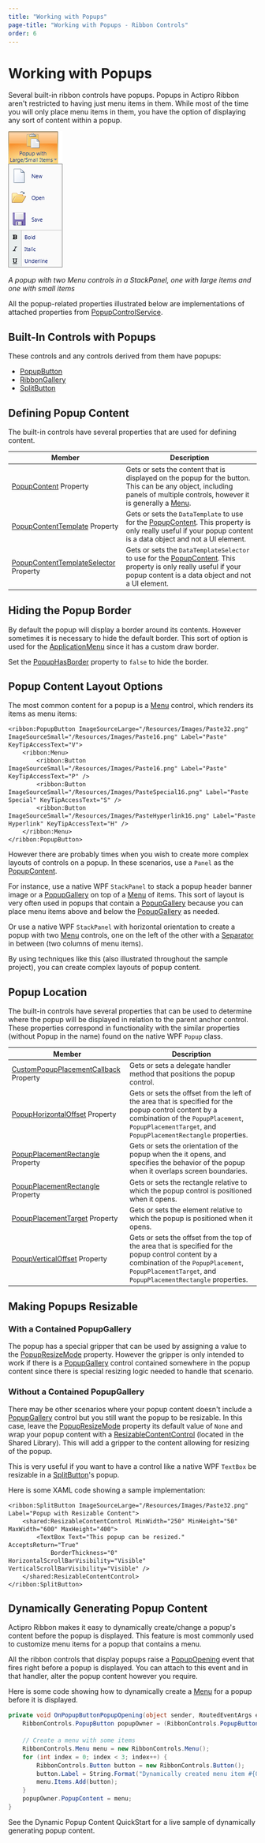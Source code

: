 ```yaml
---
title: "Working with Popups"
page-title: "Working with Popups - Ribbon Controls"
order: 6
---
```

# Working with Popups

Several built-in ribbon controls have popups.  Popups in Actipro Ribbon aren't restricted to having just menu items in them.  While most of the time you will only place menu items in them, you have the option of displaying any sort of content within a popup.

![Screenshot](../images/popup-large-small-menu-items.gif)

*A popup with two Menu controls in a StackPanel, one with large items and one with small items*

All the popup-related properties illustrated below are implementations of attached properties from [PopupControlService](xref:@ActiproUIRoot.Controls.Ribbon.UI.PopupControlService).

## Built-In Controls with Popups

These controls and any controls derived from them have popups:

- [PopupButton](interactive/popupbutton.md)
- [RibbonGallery](interactive/ribbongallery.md)
- [SplitButton](interactive/splitbutton.md)

## Defining Popup Content

The built-in controls have several properties that are used for defining content.

| Member | Description |
|-----|-----|
| [PopupContent](xref:@ActiproUIRoot.Controls.Ribbon.Controls.Primitives.PopupButtonBase.PopupContent) Property | Gets or sets the content that is displayed on the popup for the button.  This can be any object, including panels of multiple controls, however it is generally a [Menu](miscellaneous/menu.md). |
| [PopupContentTemplate](xref:@ActiproUIRoot.Controls.Ribbon.Controls.Primitives.PopupButtonBase.PopupContentTemplate) Property | Gets or sets the `DataTemplate` to use for the [PopupContent](xref:@ActiproUIRoot.Controls.Ribbon.Controls.Primitives.PopupButtonBase.PopupContent).  This property is only really useful if your popup content is a data object and not a UI element. |
| [PopupContentTemplateSelector](xref:@ActiproUIRoot.Controls.Ribbon.Controls.Primitives.PopupButtonBase.PopupContentTemplateSelector) Property | Gets or sets the `DataTemplateSelector` to use for the [PopupContent](xref:@ActiproUIRoot.Controls.Ribbon.Controls.Primitives.PopupButtonBase.PopupContent).  This property is only really useful if your popup content is a data object and not a UI element. |

## Hiding the Popup Border

By default the popup will display a border around its contents.  However sometimes it is necessary to hide the default border.  This sort of option is used for the [ApplicationMenu](miscellaneous/applicationmenu.md) since it has a custom draw border.

Set the [PopupHasBorder](xref:@ActiproUIRoot.Controls.Ribbon.Controls.Primitives.PopupButtonBase.PopupHasBorder) property to `false` to hide the border.

## Popup Content Layout Options

The most common content for a popup is a [Menu](miscellaneous/menu.md) control, which renders its items as menu items:

```xaml
<ribbon:PopupButton ImageSourceLarge="/Resources/Images/Paste32.png" ImageSourceSmall="/Resources/Images/Paste16.png" Label="Paste" KeyTipAccessText="V">
	<ribbon:Menu>
		<ribbon:Button ImageSourceSmall="/Resources/Images/Paste16.png" Label="Paste" KeyTipAccessText="P" />
		<ribbon:Button ImageSourceSmall="/Resources/Images/PasteSpecial16.png" Label="Paste Special" KeyTipAccessText="S" />
		<ribbon:Button ImageSourceSmall="/Resources/Images/PasteHyperlink16.png" Label="Paste Hyperlink" KeyTipAccessText="H" />
	</ribbon:Menu>
</ribbon:PopupButton>
```

However there are probably times when you wish to create more complex layouts of controls on a popup.  In these scenarios, use a `Panel` as the [PopupContent](xref:@ActiproUIRoot.Controls.Ribbon.Controls.Primitives.PopupButtonBase.PopupContent).

For instance, use a native WPF `StackPanel` to stack a popup header banner image or a [PopupGallery](interactive/popupgallery.md) on top of a [Menu](miscellaneous/menu.md) of items.  This sort of layout is very often used in popups that contain a [PopupGallery](interactive/popupgallery.md) because you can place menu items above and below the [PopupGallery](interactive/popupgallery.md) as needed.

Or use a native WPF `StackPanel` with horizontal orientation to create a popup with two [Menu](miscellaneous/menu.md) controls, one on the left of the other with a [Separator](interactive/separator.md) in between (two columns of menu items).

By using techniques like this (also illustrated throughout the sample project), you can create complex layouts of popup content.

## Popup Location

The built-in controls have several properties that can be used to determine where the popup will be displayed in relation to the parent anchor control.  These properties correspond in functionality with the similar properties (without Popup in the name) found on the native WPF `Popup` class.

| Member | Description |
|-----|-----|
| [CustomPopupPlacementCallback](xref:@ActiproUIRoot.Controls.Ribbon.Controls.Primitives.PopupButtonBase.CustomPopupPlacementCallback) Property | Gets or sets a delegate handler method that positions the popup control. |
| [PopupHorizontalOffset](xref:@ActiproUIRoot.Controls.Ribbon.Controls.Primitives.PopupButtonBase.PopupHorizontalOffset) Property | Gets or sets the offset from the left of the area that is specified for the popup control content by a combination of the `PopupPlacement`, `PopupPlacementTarget`, and `PopupPlacementRectangle` properties. |
| [PopupPlacementRectangle](xref:@ActiproUIRoot.Controls.Ribbon.Controls.Primitives.PopupButtonBase.PopupPlacementRectangle) Property | Gets or sets the orientation of the popup when the it opens, and specifies the behavior of the popup when it overlaps screen boundaries. |
| [PopupPlacementRectangle](xref:@ActiproUIRoot.Controls.Ribbon.Controls.Primitives.PopupButtonBase.PopupPlacementRectangle) Property | Gets or sets the rectangle relative to which the popup control is positioned when it opens. |
| [PopupPlacementTarget](xref:@ActiproUIRoot.Controls.Ribbon.Controls.Primitives.PopupButtonBase.PopupPlacementTarget) Property | Gets or sets the element relative to which the popup is positioned when it opens. |
| [PopupVerticalOffset](xref:@ActiproUIRoot.Controls.Ribbon.Controls.Primitives.PopupButtonBase.PopupVerticalOffset) Property | Gets or sets the offset from the top of the area that is specified for the popup control content by a combination of the `PopupPlacement`, `PopupPlacementTarget`, and `PopupPlacementRectangle` properties. |

## Making Popups Resizable

### With a Contained PopupGallery

The popup has a special gripper that can be used by assigning a value to the [PopupResizeMode](xref:@ActiproUIRoot.Controls.Ribbon.Controls.Primitives.PopupButtonBase.PopupResizeMode) property.  However the gripper is only intended to work if there is a [PopupGallery](interactive/popupgallery.md) control contained somewhere in the popup content since there is special resizing logic needed to handle that scenario.

### Without a Contained PopupGallery

There may be other scenarios where your popup content doesn't include a [PopupGallery](interactive/popupgallery.md) control but you still want the popup to be resizable.  In this case, leave the [PopupResizeMode](xref:@ActiproUIRoot.Controls.Ribbon.Controls.Primitives.PopupButtonBase.PopupResizeMode) property its default value of `None` and wrap your popup content with a [ResizableContentControl](xref:@ActiproUIRoot.Controls.ResizableContentControl) (located in the Shared Library).  This will add a gripper to the content allowing for resizing of the popup.

This is very useful if you want to have a control like a native WPF `TextBox` be resizable in a [SplitButton](xref:@ActiproUIRoot.Controls.Ribbon.Controls.SplitButton)'s popup.

Here is some XAML code showing a sample implementation:

```xaml
<ribbon:SplitButton ImageSourceLarge="/Resources/Images/Paste32.png" Label="Popup with Resizable Content">
	<shared:ResizableContentControl MinWidth="250" MinHeight="50" MaxWidth="600" MaxHeight="400">
		<TextBox Text="This popup can be resized." AcceptsReturn="True" 
			BorderThickness="0" HorizontalScrollBarVisibility="Visible" VerticalScrollBarVisibility="Visible" />
	</shared:ResizableContentControl>
</ribbon:SplitButton>
```

## Dynamically Generating Popup Content

Actipro Ribbon makes it easy to dynamically create/change a popup's content before the popup is displayed.  This feature is most commonly used to customize menu items for a popup that contains a menu.

All the ribbon controls that display popups raise a [PopupOpening](xref:@ActiproUIRoot.Controls.Ribbon.Controls.Primitives.PopupButtonBase.PopupOpening) event that fires right before a popup is displayed.  You can attach to this event and in that handler, alter the popup content however you require.

Here is some code showing how to dynamically create a [Menu](miscellaneous/menu.md) for a popup before it is displayed.

```csharp
private void OnPopupButtonPopupOpening(object sender, RoutedEventArgs e) {
	RibbonControls.PopupButton popupOwner = (RibbonControls.PopupButton)sender;
						
	// Create a menu with some items
	RibbonControls.Menu menu = new RibbonControls.Menu();
	for (int index = 0; index < 3; index++) {
		RibbonControls.Button button = new RibbonControls.Button();
		button.Label = String.Format("Dynamically created menu item #{0}, created at {1}", index + 1, DateTime.Now);
		menu.Items.Add(button);	
	}
	popupOwner.PopupContent = menu;
}
```

See the Dynamic Popup Content QuickStart for a live sample of dynamically generating popup content.
